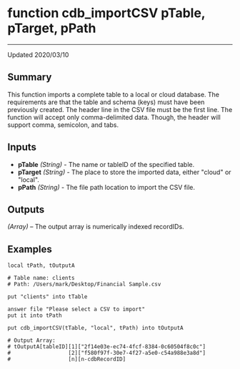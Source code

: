 # function cdb_importCSV pTable, pTarget, pPath
---
Updated 2020/03/10
## Summary
This function imports a complete table to a local or cloud database. The requirements are that the table and schema (keys) must have been previously created. The header line in the CSV file must be the first line. The function will accept only comma-delimited data. Though, the header will support comma, semicolon, and tabs.

## Inputs
* **pTable** *(String)* - The name or tableID of the specified table.
* **pTarget** *(String)* - The place to store the imported data, either "cloud" or "local".
* **pPath** *(String)* - The file path location to import the CSV file.
 
## Outputs
*(Array)* – The output array is numerically indexed recordIDs.

## Examples
```livecodeserver
local tPath, tOutputA

# Table name: clients
# Path: /Users/mark/Desktop/Financial Sample.csv

put "clients" into tTable

answer file "Please select a CSV to import"
put it into tPath

put cdb_importCSV(tTable, "local", tPath) into tOutputA

# Output Array: 
# tOutputA[tableID][1]["2f14e03e-ec74-4fcf-8384-0c60504f8c0c"]
#                  [2]["f580f97f-30e7-4f27-a5e0-c54a988e3a8d"]
#                  [n][n-cdbRecordID]
```
